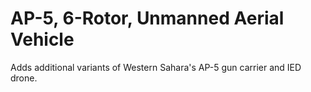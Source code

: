 # AP-5, 6-Rotor, Unmanned Aerial Vehicle
Adds additional variants of Western Sahara's AP-5 gun carrier and IED drone.
